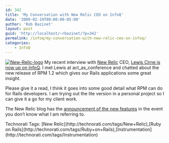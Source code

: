 ```yaml
---
id: 342
title: 'My Conversation with New Relic CEO on InfoQ'
date: '2009-02-19T09:00:00-05:00'
author: 'Rob Bazinet'
layout: post
guid: 'http://localhost/~rbazinet/?p=342'
permalink: /infoq/my-conversation-with-new-relic-ceo-on-infoq/
categories:
    - InfoQ
---
```


[![New-Relic-logo](https://accidentaltechnologist.com/files/media/image/WindowsLiveWriter/MyConversationwithNewRelicCEOonInfoQ_1020C/New-Relic-logo_thumb.gif "New-Relic-logo")](https://accidentaltechnologist.com/files/media/image/WindowsLiveWriter/MyConversationwithNewRelicCEOonInfoQ_1020C/New-Relic-logo_2.gif) My recent interview with [New Relic](http://newrelic.com/) CEO, [Lewis Cirne is now up on InfoQ](http://www.infoq.com/news/2009/02/new-relic-rpm12). I met Lewis at act\_as\_conference and chatted about the new release of RPM 1.2 which gives our Rails applications some great insight.

Please give it a read, I think it goes into some good detail what RPM can do for Rails developers. I am trying out the lite version in a personal project so I can give it a go for my client work.

The New Relic blog has the [announcement of the new features](http://blogs.newrelic.com/2009/02/rpm-version-12-now-available-great-new.html) in the event you don’t know what I am referring to.

<div class="wlWriterEditableSmartContent" id="scid:0767317B-992E-4b12-91E0-4F059A8CECA8:f312079b-bf0b-4c46-ba9e-4f408795fca9" style="padding-right: 0px; display: inline; padding-left: 0px; float: none; padding-bottom: 0px; margin: 0px; padding-top: 0px">Technorati Tags: [New Relic](http://technorati.com/tags/New+Relic),[Ruby on Rails](http://technorati.com/tags/Ruby+on+Rails),[Instrumentation](http://technorati.com/tags/Instrumentation)</div>